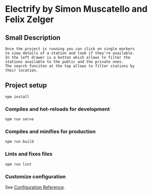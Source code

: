 # Electrify by Simon Muscatello and Felix Zelger

## Small Description
```
Once the project is running you can click on single markers
to view details of a station and look if they're available.
In the left drawer is a button which allows to filter the
stations available to the public and the private ones.
The search funciton at the top allows to filter stations by
their location.
```

## Project setup
```
npm install
```

### Compiles and hot-reloads for development
```
npm run serve
```

### Compiles and minifies for production
```
npm run build
```

### Lints and fixes files
```
npm run lint
```

### Customize configuration
See [Configuration Reference](https://cli.vuejs.org/config/).
